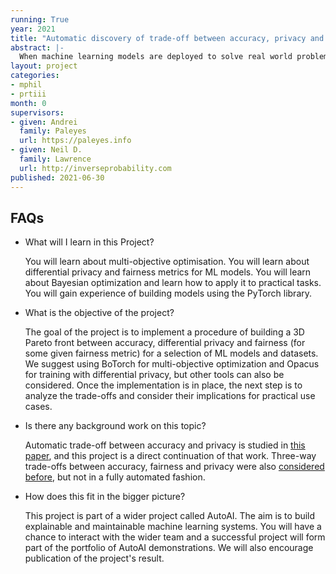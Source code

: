 ```yaml
---
running: True
year: 2021
title: "Automatic discovery of trade-off between accuracy, privacy and fairness for ML models"
abstract: |-
  When machine learning models are deployed to solve real world problems, they are often trained on sensitive data, e.g. healthcare or financial records. Practitioners need to ensure fairness and privacy of the resulting model. Often privacy and fairness guarantees may only be achieved through sacrificing accuracy (as classically measured). Usually both privacy and fairness are set as fixed constraints, and the exact effect of such constraints on accuracy is unclear. This project proposes to develop a procedure of automatic discovery of the trade-off between these three metrics.
layout: project
categories:
- mphil
- prtiii
month: 0
supervisors:
- given: Andrei
  family: Paleyes
  url: https://paleyes.info
- given: Neil D.
  family: Lawrence
  url: http://inverseprobability.com
published: 2021-06-30
---
```


## FAQs

* What will I learn in this Project?

  You will learn about multi-objective optimisation. You will learn about differential privacy and fairness metrics for ML models. You will learn about Bayesian optimization and learn how to apply it to practical tasks. You will gain experience of building models using the PyTorch library.

* What is the objective of the project?

  The goal of the project is to implement a procedure of building a 3D Pareto front between accuracy, differential privacy and fairness (for some given fairness metric) for a selection of ML models and datasets. We suggest using BoTorch for multi-objective optimization and Opacus for training with differential privacy, but other tools can also be considered. Once the implementation is in place, the next step is to analyze the trade-offs and consider their implications for practical use cases.

* Is there any background work on this topic?

  Automatic trade-off between accuracy and privacy is studied in [this paper](https://arxiv.org/abs/1905.10862), and this project is a direct continuation of that work. Three-way trade-offs between accuracy, fairness and privacy were also [considered before](https://arxiv.org/abs/2102.05975), but not in a fully automated fashion.

* How does this fit in the bigger picture?

  This project is part of a wider project called AutoAI. The aim is to build explainable and maintainable machine learning systems. You will have a chance to interact with the wider team and a successful project will form part of the portfolio of AutoAI demonstrations. We will also encourage publication of the project's result.

